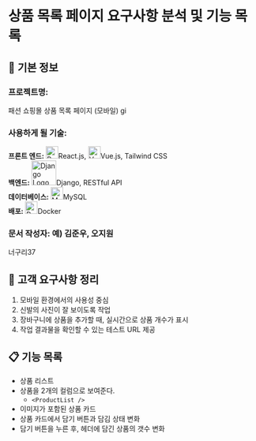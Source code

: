 # 상품 목록 페이지 요구사항 분석 및 기능 목록

## 📌 기본 정보
### 프로젝트명: 
패션 쇼핑몰 상품 목록 페이지 (모바일)
gi
### 사용하게 될 기술: 
**프론트 엔드:** <img src="https://upload.wikimedia.org/wikipedia/commons/a/a7/React-icon.svg" alt="React Logo" width="25"/>React.js, 
<img src="https://vuejs.org/images/logo.png" alt="Vue.js Logo" width="25"/>Vue.js, 
Tailwind CSS  
**백엔드:** <img src="https://www.djangoproject.com/m/img/logos/django-logo-negative.svg" alt="Django Logo" width="50"/>Django, RESTful API  
**데이터베이스:** <img src="https://upload.wikimedia.org/wikipedia/en/d/dd/MySQL_logo.svg" alt="MySQL Logo" width="25"/>MySQL  
**배포:** <img src="https://upload.wikimedia.org/wikipedia/en/f/f4/Docker_logo.svg" alt="Docker Logo" width="25"/>Docker  

### 문서 작성자: 예) 김준우, 오지원
너구리37

## 📝 고객 요구사항 정리
1. 모바일 환경에서의 사용성 중심
2. 신발의 사진이 잘 보이도록 작업
3. 장바구니에 상품을 추가할 때, 실시간으로 상품 개수가 표시
4. 작업 결과물을 확인할 수 있는 테스트 URL 제공

## 📋 기능 목록
- 상품 리스트
- 상품을 2개의 컬럼으로 보여준다.
  - `<ProductList />`
- 이미지가 포함된 상품 카드
- 상품 카드에서 담기 버튼과 담김 상태 변화
- 담기 버튼을 누른 후, 헤더에 담긴 상품의 갯수 변화
 
 



